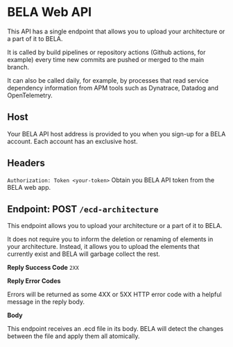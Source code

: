 # BELA Web API

This API has a single endpoint that allows you to upload your architecture or a part of it to BELA.

It is called by build pipelines or repository actions (Github actions, for example) every time new commits are pushed or merged to the main branch.

It can also be called daily, for example, by processes that read service dependency information from APM tools such as Dynatrace, Datadog and OpenTelemetry.


## Host

Your BELA API host address is provided to you when you sign-up for a BELA account. Each account has an exclusive host.


## Headers

`Authorization: Token <your-token>`
Obtain you BELA API token from the BELA web app.


## Endpoint: POST `/ecd-architecture`

This endpoint allows you to upload your architecture or a part of it to BELA.

It does not require you to inform the deletion or renaming of elements in your architecture. Instead, it allows you to upload the elements that currently exist and BELA will garbage collect the rest.

**Reply Success Code** `2XX`

**Reply Error Codes**

Errors will be returned as some 4XX or 5XX HTTP error code with a helpful message in the reply body.

**Body**

This endpoint receives an .ecd file in its body. BELA will detect the changes between the file and apply them all atomically.
